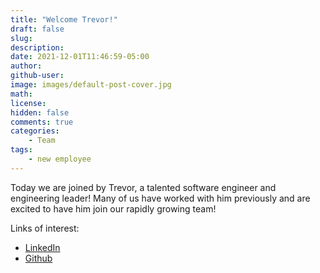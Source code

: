 ```yaml
---
title: "Welcome Trevor!"
draft: false
slug:
description:
date: 2021-12-01T11:46:59-05:00
author:
github-user:
image: images/default-post-cover.jpg
math:
license:
hidden: false
comments: true
categories:
    - Team
tags:
    - new employee
---
```

Today we are joined by Trevor, a talented software engineer and engineering leader! Many of us have worked with him previously and are excited to have him join our rapidly growing team!

Links of interest:

* [LinkedIn](https://www.linkedin.com/in/trevorkonya/)
* [Github](https://github.com/tkonya)
